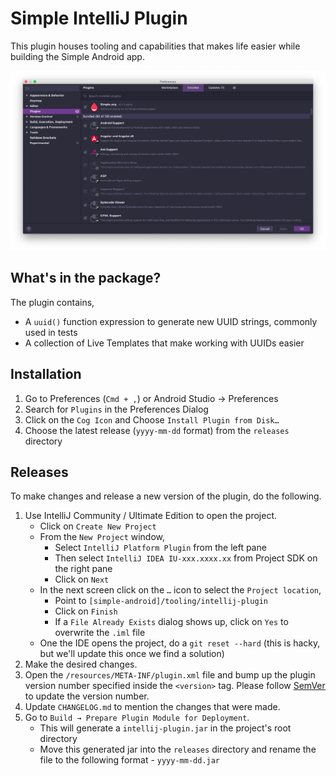 # Simple IntelliJ Plugin
This plugin houses tooling and capabilities that makes life easier while building the Simple Android app.

![Simple.org IntelliJ Plugin](doc/simple-intellij-plugin.png)

## What's in the package?
The plugin contains,
- A `uuid()` function expression to generate new UUID strings, commonly used in tests
- A collection of Live Templates that make working with UUIDs easier

## Installation
1. Go to Preferences (`Cmd + ,`) or Android Studio → Preferences
2. Search for `Plugins` in the Preferences Dialog
3. Click on the `Cog Icon` and Choose `Install Plugin from Disk…`
4. Choose the latest release (`yyyy-mm-dd` format) from the `releases` directory

## Releases
To make changes and release a new version of the plugin, do the following.

1. Use IntelliJ Community / Ultimate Edition to open the project.
   - Click on `Create New Project`
   - From the `New Project` window,
     - Select `IntelliJ Platform Plugin` from the left pane
     - Then select `IntelliJ IDEA IU-xxx.xxxx.xx` from Project SDK on the right pane
     - Click on `Next`
   - In the next screen click on the `…` icon to select the `Project location`,
     - Point to `[simple-android]/tooling/intellij-plugin`
     - Click on `Finish`
     - If a `File Already Exists` dialog shows up, click on `Yes` to overwrite the `.iml` file
   - One the IDE opens the project, do a `git reset --hard` (this is hacky, but we'll update this once we find a solution)
2. Make the desired changes.
3. Open the `/resources/META-INF/plugin.xml` file and bump up the plugin version number specified inside the `<version>` tag. Please follow [SemVer](https://semver.org/) to update the version number.
4. Update `CHANGELOG.md` to mention the changes that were made.
5. Go to `Build → Prepare Plugin Module for Deployment`.
   - This will generate a `intellij-plugin.jar` in the project's root directory
   - Move this generated jar into the `releases` directory and rename the file to the following format - `yyyy-mm-dd.jar`
